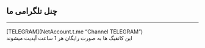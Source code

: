 ## چنل تلگرامی ما
---
[TELEGRAM](NetAccount.t.me “Channel TELEGRAM”)
<br> این کانفیگ ها به صورت رایگان هر 1 ساعت آپدیت میشوند <br>
